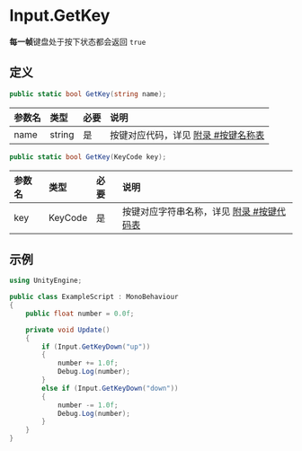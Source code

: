 # Input.GetKey

**每一帧**键盘处于按下状态都会返回 `true`

## 定义

```csharp
public static bool GetKey(string name);
```

| 参数名  | 类型     | 必要  | 说明                                         |
|:---- |:------ |:--- |:------------------------------------------ |
| name | string | 是   | 按键对应代码，详见 [附录 #按键名称表](./appendix.md#按键名称表) |

```csharp
public static bool GetKey(KeyCode key);
```

| 参数名 | 类型      | 必要  | 说明                                            |
|:--- |:------- |:--- |:--------------------------------------------- |
| key | KeyCode | 是   | 按键对应字符串名称，详见 [附录 #按键代码表](./appendix.md#按键代码表) |

## 示例

```csharp
using UnityEngine;

public class ExampleScript : MonoBehaviour
{
    public float number = 0.0f;

    private void Update()
    {
        if (Input.GetKeyDown("up"))
        {
            number += 1.0f;
            Debug.Log(number);
        }
        else if (Input.GetKeyDown("down"))
        {
            number -= 1.0f;
            Debug.Log(number);
        }
    }
}
```
